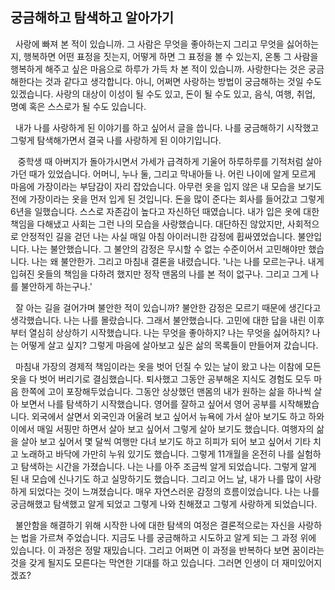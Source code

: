 ## 궁금해하고 탐색하고 알아가기

&nbsp;&nbsp;사랑에 빠져 본 적이 있습니까. 그 사람은 무엇을 좋아하는지 그리고 무엇을 싫어하는지, 행복하면 어떤 표정을 짓는지, 어떻게 하면 그 표정을 볼 수 있는지, 온통 그 사람을 행복하게 해주고 싶은 마음으로 하루가 가득 차 본 적이 있습니까.
사랑한다는 것은 궁금해한다는 것과 같다고 생각합니다. 아니, 어쩌면 사랑하는 방법이 궁금해하는 것일 수도 있겠습니다. 사랑의 대상이 이성이 될 수도 있고, 돈이 될 수도 있고, 음식, 여행, 취업, 명예 혹은 스스로가 될 수도 있습니다.

&nbsp;&nbsp;내가 나를 사랑하게 된 이야기를 하고 싶어서 글을 씁니다. 나를 궁금해하기 시작했고 그렇게 탐색해가면서 결국 나를 사랑하게 된 이야기입니다.

&nbsp;&nbsp; 중학생 때 아버지가 돌아가시면서 가세가 급격하게 기울어 하루하루를 기적처럼 살아가던 때가 있었습니다. 어머니, 누나 둘, 그리고 막내아들 나. 어린 나이에 알게 모르게 마음에 가장이라는 부담감이 자리 잡았습니다. 아무런 옷을 입지 않은 내 모습을 보기도 전에 가장이라는 옷을 먼저 입게 된 것입니다. 돈을 많이 준다는 회사를 들어갔고 그렇게 6년을 일했습니다. 스스로 자존감이 높다고 자신하던 때였습니다. 내가 입은 옷에 대한 책임을 다해냈고 사회는 그런 나의 모습을 사랑했습니다. 대단하진 않았지만, 사회적으로 안정적인 길을 걷던 나는 사실 매일 아침 아이러니한 감정에 휩싸였었습니다. 불안입니다. 나는 불안했습니다.  그 불안의 감정은 무시할 수 없는 수준이어서 고민해야만 했습니다. 나는 왜 불안한가. 그리고 마침내 결론을 내렸습니다.
'나는 나를 모르는구나. 내게 입혀진 옷들의 책임을 다하려 했지만 정작 맨몸의 나를 본 적이 없구나. 그리고 그게 나를 불안하게 하는구나.'

&nbsp;&nbsp;잘 아는 길을 걸어가며 불안한 적이 있습니까? 불안한 감정은 모르기 때문에 생긴다고 생각했습니다. 나는 나를 몰랐습니다. 그래서 불안했습니다.
고민에 대한 답을 내린 이후부터 열심히 상상하기 시작했습니다. 나는 무엇을 좋아하지? 나는 무엇을 싫어하지? 나는 어떻게 살고 싶지? 그렇게 마음에 살아보고 싶은 삶의 목록들이 만들어져 갔습니다.

&nbsp;&nbsp;마침내 가장의 경제적 책임이라는 옷을 벗어 던질 수 있는 날이 왔고 나는 이참에 모든 옷을 다 벗어 버리기로 결심했습니다. 퇴사했고 그동안 공부해온 지식도 경험도 모두 마음 한쪽에 고이 포장해두었습니다. 그동안 상상했던 맨몸의 내가 원하는 삶을 하나씩 살아 보면서 나를 탐색하기 시작했습니다. 영어를 잘하고 싶어서 영어 공부를 시작해봤습니다. 외국에서 살면서 외국인과 어울려 보고 싶어서 뉴욕에 가서 살아 보기도 하고 하와이에서 매일 서핑만 하면서 살아 보고 싶어서 그렇게 살아 보기도 했습니다. 여행자의 삶을 살아 보고 싶어서 몇 달씩 여행만 다녀 보기도 하고 히피가 되어 보고 싶어서 기타 치고 노래하고 바닥에 가만히 누워 있기도 했습니다. 그렇게 11개월을 온전히 나를 실험하고 탐색하는 시간을 가졌습니다. 나는 나를 아주 조금씩 알게 되었습니다. 그렇게 알게 된 내 모습에 신나기도 하고 실망하기도 했습니다. 그리고 어느 날, 내가 나를 많이 사랑하게 되었다는 것이 느껴졌습니다. 매우 자연스러운 감정의 흐름이었습니다. 나는 나를 궁금해했고 탐색했고 알게 되었고 그렇게 나와 친해졌고 그렇게 사랑하게 되었습니다.

&nbsp;&nbsp;불안함을 해결하기 위해 시작한 나에 대한 탐색의 여정은 결론적으로는 자신을 사랑하는 법을 가르쳐 주었습니다. 지금도 나를 궁금해하고 시도하고 알게 되는 그 과정 위에 있습니다. 이 과정은 정말 재밌습니다. 그리고 어쩌면 이 과정을 반복하다 보면 꿈이라는 것을 갖게 될지도 모른다는 막연한 기대를 하고 있습니다. 그러면 인생이 더 재미있어지겠죠?
